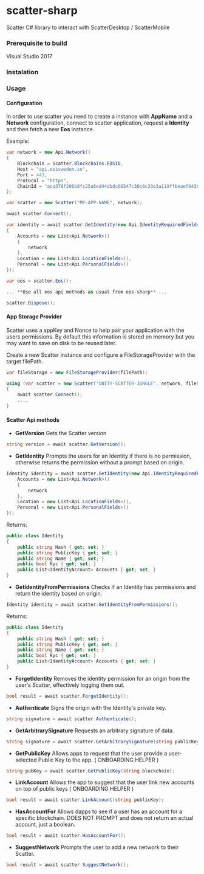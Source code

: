 # scatter-sharp
Scatter C# library to interact with ScatterDesktop / ScatterMobile

### Prerequisite to build

Visual Studio 2017 

### Instalation


### Usage

#### Configuration

In order to use scatter you need to create a instance with **AppName** and a **Network** configuration, connect to scatter application, request a **Identity** and then fetch a new **Eos** instance.

Example:

```csharp
var network = new Api.Network()
{
    Blockchain = Scatter.Blockchains.EOSIO,
    Host = "api.eossweden.se",
    Port = 443,
    Protocol = "https",
    ChainId = "aca376f206b8fc25a6ed44dbdc66547c36c6c33e3a119ffbeaef943642f0e906"
};

var scatter = new Scatter("MY-APP-NAME", network);

await scatter.Connect();

var identity = await scatter.GetIdentity(new Api.IdentityRequiredFields()
{
    Accounts = new List<Api.Network>()
    {
        network
    },
    Location = new List<Api.LocationFields>(),
    Personal = new List<Api.PersonalFields>()
});

var eos = scatter.Eos();

... **Use all eos api methods as usual from eos-sharp** ...

scatter.Dispose();
```

#### App Storage Provider

Scatter uses a appKey and Nonce to help pair your application with the users permissions. By default this information is stored on memory but you may want to save on disk to be reused later.

Create a new Scatter instance and configure a FileStorageProvider with the target filePath.
```csharp
var fileStorage = new FileStorageProvider(filePath);

using (var scatter = new Scatter("UNITY-SCATTER-JUNGLE", network, fileStorage))
{
    await scatter.Connect();
    ....    
}
```

#### Scatter Api methods

- **GetVersion**
Gets the Scatter version
```csharp
string version = await scatter.GetVersion();
```

- **GetIdentity**
Prompts the users for an Identity if there is no permission, otherwise returns the permission without a prompt based on origin.
```csharp
Identity identity = await scatter.GetIdentity(new Api.IdentityRequiredFields() {
    Accounts = new List<Api.Network>()
    {
        network
    },
    Location = new List<Api.LocationFields>(),
    Personal = new List<Api.PersonalFields>()
});
```
Returns:
```csharp
public class Identity
{
    public string Hash { get; set; }
    public string PublicKey { get; set; }
    public string Name { get; set; }
    public bool Kyc { get; set; }
    public List<IdentityAccount> Accounts { get; set; }
}
```

- **GetIdentityFromPermissions**
Checks if an Identity has permissions and return the identity based on origin.
```csharp
Identity identity = await scatter.GetIdentityFromPermissions();
```
Returns:
```csharp
public class Identity
{
    public string Hash { get; set; }
    public string PublicKey { get; set; }
    public string Name { get; set; }
    public bool Kyc { get; set; }
    public List<IdentityAccount> Accounts { get; set; }
}
```

- **ForgetIdentity**
Removes the identity permission for an origin from the user's Scatter, effectively logging them out.
```csharp
bool result = await scatter.ForgetIdentity();
```

- **Authenticate**
Signs the origin with the Identity's private key.
```csharp
string signature = await scatter.Authenticate();
```

- **GetArbitrarySignature**
Requests an arbitrary signature of data.
```csharp
string signature = await scatter.GetArbitrarySignature(string publicKey, string data, string whatfor = "", bool isHash = false);
```

- **GetPublicKey**
Allows apps to request that the user provide a user-selected Public Key to the app. ( ONBOARDING HELPER )
```csharp
string pubKey = await scatter.GetPublicKey(string blockchain);
```

- **LinkAccount**
Allows the app to suggest that the user link new accounts on top of public keys ( ONBOARDING HELPER )
```csharp
bool result = await scatter.LinkAccount(string publicKey);
```

- **HasAccountFor**
Allows dapps to see if a user has an account for a specific blockchain. DOES NOT PROMPT and does not return an actual account, just a boolean.
```csharp
bool result = await scatter.HasAccountFor();
```

- **SuggestNetwork**
Prompts the user to add a new network to their Scatter.
```csharp
bool result = await scatter.SuggestNetwork();
```






